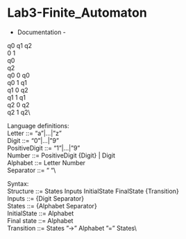 # Lab3-Finite_Automaton
- Documentation -

q0 q1 q2\
0 1\
q0\
q2\
q0 0 q0\
q0 1 q1\
q1 0 q2\
q1 1 q1\
q2 0 q2\
q2 1 q2\

Language definitions:\
	Letter ::= “a”|…|”z”\
	Digit ::= “0”|…|”9”\
	PositiveDigit ::= “1”|…|”9”\
	Number ::= PositiveDigit {Digit} | Digit\
	Alphabet ::= Letter Number\
	Separator ::= “ “\
  
Syntax:\
	Structure ::= States Inputs InitialState FinalState {Transition}\
	Inputs ::= {Digit Separator}\
        States ::= {Alphabet Separator}\
	InitialState ::= Alphabet\
	Final state ::= Alphabet\
	Transition ::= States ”->” Alphabet ”=” States\
